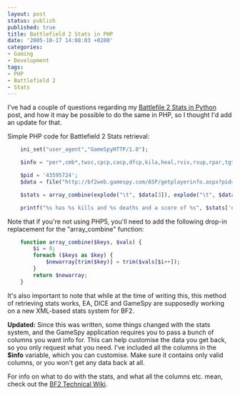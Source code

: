 ```yaml
---
layout: post
status: publish
published: true
title: Battlefield 2 Stats in PHP
date: '2005-10-17 14:08:03 +0200'
categories:
- Gaming
- Development
tags:
- PHP
- Battlefield 2
- Stats
---
```


I've had a couple of questions regarding my [Battlefile 2 Stats in
Python](http://shrimpworks.za.net/2005/09/12/battlefield-2-stats-in-python/)
post, and how it may be possible to do the same in PHP, so I thought I'd
add an update for that.

Simple PHP code for Battlefield 2 Stats retrieval:

```php
    ini_set("user_agent","GameSpyHTTP/1.0");

    $info = "per*,cmb*,twsc,cpcp,cacp,dfcp,kila,heal,rviv,rsup,rpar,tgte,dkas,dsab,cdsc,rank,cmsc,kick,kill,deth,suic,ospm,klpm,klpr,dtpr,bksk,wdsk,bbrs,tcdr,ban,dtpm,lbtl,osaa,vrk,tsql,tsqm,tlwf,mvks,vmks,mvn*,vmr*,fkit,fmap,fveh,fwea,wtm-,wkl-,wdt-,wac-,wkd-,vtm-,vkl-,vdt-,vkd-,vkr-,atm-,awn-,alo-,abr-,ktm-,kkl-,kdt-,kkd-";

    $pid = '43595724';
    $data = file("http://bf2web.gamespy.com/ASP/getplayerinfo.aspx?pid=".$pid."&info=".$info);

    $stats = array_combine(explode("\t", $data[3]), explode("\t", $data[4]));

    printf("%s has %s kills and %s deaths and a score of %s", $stats['nick'], $stats['kill'], $stats['deth'], $stats['scor']);
```

Note that if you're not using PHP5, you'll need to add the following
drop-in replacement for the "array\_combine" function:

```php
    function array_combine($keys, $vals) {
        $i = 0;
        foreach ($keys as $key) {
            $newarray[trim($key)] = trim($vals[$i++]);
        }
        return $newarray;
    }
```

It's also important to note that while at the time of writing this, this
method of retrieving stats works, EA, DICE and GameSpy are supposedly
working on a new XML-based stats system for BF2.

**Updated:** Since this was written, some things changed with the stats
system, and the GameSpy application requires you to pass a bunch of
columns you want info for. This can help customise the data you get
back, so you only request what you need. I've included all the columns
in the **\$info** variable, which you can customise. Make sure it
contains only valid columns, or you won't get any data back at all.

For info on what to do with the stats, and what all the columns etc.
mean, check out the [BF2 Technical
Wiki](http://bf2.fun-o-matic.org/index.php/BF2Stats).
